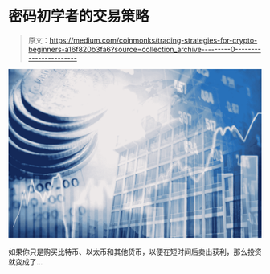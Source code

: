# 密码初学者的交易策略

> 原文：<https://medium.com/coinmonks/trading-strategies-for-crypto-beginners-a16f820b3fa6?source=collection_archive---------0----------------------->

![](img/168b9145f6e4e3262470aa695673aca9.png)

如果你只是购买比特币、以太币和其他货币，以便在短时间后卖出获利，那么投资就变成了…